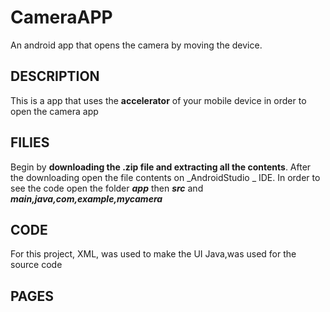 # CameraAPP
An android app that opens the camera by moving the device.

## DESCRIPTION
This is a app that uses the **accelerator** of your mobile device in order to open the camera app 
## FILIES
Begin by **downloading the .zip file and extracting all the contents**. After the downloading open the file contents on _AndroidStudio _ IDE.
In order to see the code open the folder ***app*** then ***src*** and ***main,java,com,example,mycamera***

## CODE
For this project, 
XML, was used to make the UI 
Java,was used for the source code

## PAGES 

